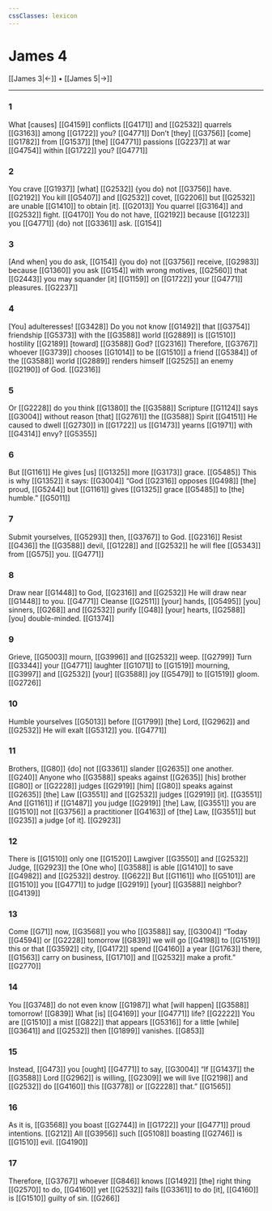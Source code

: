```yaml
---
cssClasses: lexicon
---
```


# James 4

[[James 3|←]] • [[James 5|→]]

---

### 1
What [causes] [[G4159]] conflicts [[G4171]] and [[G2532]] quarrels [[G3163]] among [[G1722]] you? [[G4771]] Don’t [they] [[G3756]] [come] [[G1782]] from [[G1537]] [the] [[G4771]] passions [[G2237]] at war [[G4754]] within [[G1722]] you? [[G4771]]

### 2
You crave [[G1937]] [what] [[G2532]] {you do} not [[G3756]] have. [[G2192]] You kill [[G5407]] and [[G2532]] covet, [[G2206]] but [[G2532]] are unable [[G1410]] to obtain [it]. [[G2013]] You quarrel [[G3164]] and [[G2532]] fight. [[G4170]] You do not have, [[G2192]] because [[G1223]] you [[G4771]] {do} not [[G3361]] ask. [[G154]]

### 3
[And when] you do ask, [[G154]] {you do} not [[G3756]] receive, [[G2983]] because [[G1360]] you ask [[G154]] with wrong motives, [[G2560]] that [[G2443]] you may squander [it] [[G1159]] on [[G1722]] your [[G4771]] pleasures. [[G2237]]

### 4
[You] adulteresses! [[G3428]] Do you not know [[G1492]] that [[G3754]] friendship [[G5373]] with the [[G3588]] world [[G2889]] is [[G1510]] hostility [[G2189]] [toward] [[G3588]] God? [[G2316]] Therefore, [[G3767]] whoever [[G3739]] chooses [[G1014]] to be [[G1510]] a friend [[G5384]] of the [[G3588]] world [[G2889]] renders himself [[G2525]] an enemy [[G2190]] of God. [[G2316]]

### 5
Or [[G2228]] do you think [[G1380]] the [[G3588]] Scripture [[G1124]] says [[G3004]] without reason [that] [[G2761]] the [[G3588]] Spirit [[G4151]] He caused to dwell [[G2730]] in [[G1722]] us [[G1473]] yearns [[G1971]] with [[G4314]] envy? [[G5355]]

### 6
But [[G1161]] He gives [us] [[G1325]] more [[G3173]] grace. [[G5485]] This is why [[G1352]] it says: [[G3004]] “God [[G2316]] opposes [[G498]] [the] proud, [[G5244]] but [[G1161]] gives [[G1325]] grace [[G5485]] to [the] humble.” [[G5011]]

### 7
Submit yourselves, [[G5293]] then, [[G3767]] to God. [[G2316]] Resist [[G436]] the [[G3588]] devil, [[G1228]] and [[G2532]] he will flee [[G5343]] from [[G575]] you. [[G4771]]

### 8
Draw near [[G1448]] to God, [[G2316]] and [[G2532]] He will draw near [[G1448]] to you. [[G4771]] Cleanse [[G2511]] [your] hands, [[G5495]] [you] sinners, [[G268]] and [[G2532]] purify [[G48]] [your] hearts, [[G2588]] [you] double-minded. [[G1374]]

### 9
Grieve, [[G5003]] mourn, [[G3996]] and [[G2532]] weep. [[G2799]] Turn [[G3344]] your [[G4771]] laughter [[G1071]] to [[G1519]] mourning, [[G3997]] and [[G2532]] [your] [[G3588]] joy [[G5479]] to [[G1519]] gloom. [[G2726]]

### 10
Humble yourselves [[G5013]] before [[G1799]] [the] Lord, [[G2962]] and [[G2532]] He will exalt [[G5312]] you. [[G4771]]

### 11
Brothers, [[G80]] {do] not [[G3361]] slander [[G2635]] one another. [[G240]] Anyone who [[G3588]] speaks against [[G2635]] [his] brother [[G80]] or [[G2228]] judges [[G2919]] [him] [[G80]] speaks against [[G2635]] [the] Law [[G3551]] and [[G2532]] judges [[G2919]] [it]. [[G3551]] And [[G1161]] if [[G1487]] you judge [[G2919]] [the] Law, [[G3551]] you are [[G1510]] not [[G3756]] a practitioner [[G4163]] of [the] Law, [[G3551]] but [[G235]] a judge [of it]. [[G2923]]

### 12
There is [[G1510]] only one [[G1520]] Lawgiver [[G3550]] and [[G2532]] Judge, [[G2923]] the [One who] [[G3588]] is able [[G1410]] to save [[G4982]] and [[G2532]] destroy. [[G622]] But [[G1161]] who [[G5101]] are [[G1510]] you [[G4771]] to judge [[G2919]] [your] [[G3588]] neighbor? [[G4139]]

### 13
Come [[G71]] now, [[G3568]] you who [[G3588]] say, [[G3004]] “Today [[G4594]] or [[G2228]] tomorrow [[G839]] we will go [[G4198]] to [[G1519]] this or that [[G3592]] city, [[G4172]] spend [[G4160]] a year [[G1763]] there, [[G1563]] carry on business, [[G1710]] and [[G2532]] make a profit.” [[G2770]]

### 14
You [[G3748]] do not even know [[G1987]] what [will happen] [[G3588]] tomorrow! [[G839]] What [is] [[G4169]] your [[G4771]] life? [[G2222]] You are [[G1510]] a mist [[G822]] that appears [[G5316]] for a little [while] [[G3641]] and [[G2532]] then [[G1899]] vanishes. [[G853]]

### 15
Instead, [[G473]] you [ought] [[G4771]] to say, [[G3004]] “If [[G1437]] the [[G3588]] Lord [[G2962]] is willing, [[G2309]] we will live [[G2198]] and [[G2532]] do [[G4160]] this [[G3778]] or [[G2228]] that.” [[G1565]]

### 16
As it is, [[G3568]] you boast [[G2744]] in [[G1722]] your [[G4771]] proud intentions. [[G212]] All [[G3956]] such [[G5108]] boasting [[G2746]] is [[G1510]] evil. [[G4190]]

### 17
Therefore, [[G3767]] whoever [[G846]] knows [[G1492]] [the] right thing [[G2570]] to do, [[G4160]] yet [[G2532]] fails [[G3361]] to do [it], [[G4160]] is [[G1510]] guilty of sin. [[G266]]

